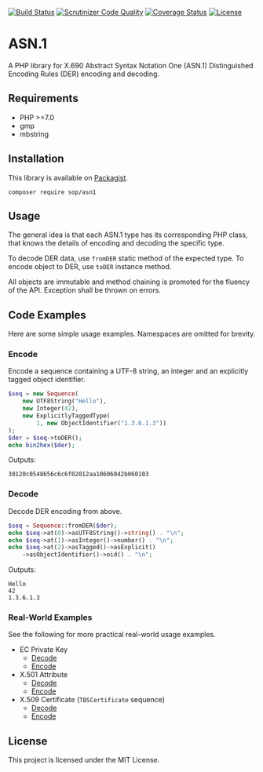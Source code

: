 [![Build Status](https://travis-ci.org/sop/asn1.svg?branch=master)](https://travis-ci.org/sop/asn1)
[![Scrutinizer Code Quality](https://scrutinizer-ci.com/g/sop/asn1/badges/quality-score.png?b=master)](https://scrutinizer-ci.com/g/sop/asn1/?branch=master)
[![Coverage Status](https://coveralls.io/repos/github/sop/asn1/badge.svg?branch=master)](https://coveralls.io/github/sop/asn1?branch=master)
[![License](https://poser.pugx.org/sop/asn1/license)](https://github.com/sop/asn1/blob/master/LICENSE)

# ASN.1

A PHP library for X.690 Abstract Syntax Notation One (ASN.1)
Distinguished Encoding Rules (DER) encoding and decoding.

## Requirements

-   PHP >=7.0
-   gmp
-   mbstring

## Installation

This library is available on
[Packagist](https://packagist.org/packages/sop/asn1).

    composer require sop/asn1

## Usage

The general idea is that each ASN.1 type has its corresponding PHP class,
that knows the details of encoding and decoding the specific type.

To decode DER data, use `fromDER` static method of the expected type.
To encode object to DER, use `toDER` instance method.

All objects are immutable and method chaining is promoted for the fluency
of the API. Exception shall be thrown on errors.

## Code Examples

Here are some simple usage examples. Namespaces are omitted for brevity.

### Encode

Encode a sequence containing a UTF-8 string, an integer
and an explicitly tagged object identifier.

```php
$seq = new Sequence(
    new UTF8String("Hello"),
    new Integer(42),
    new ExplicitlyTaggedType(
        1, new ObjectIdentifier("1.3.6.1.3"))
);
$der = $seq->toDER();
echo bin2hex($der);
```

Outputs:

    30120c0548656c6c6f02012aa10606042b060103

### Decode

Decode DER encoding from above.

```php
$seq = Sequence::fromDER($der);
echo $seq->at(0)->asUTF8String()->string() . "\n";
echo $seq->at(1)->asInteger()->number() . "\n";
echo $seq->at(2)->asTagged()->asExplicit()
    ->asObjectIdentifier()->oid() . "\n";
```

Outputs:

    Hello
    42
    1.3.6.1.3

### Real-World Examples

See the following for more practical real-world usage examples.

-   EC Private Key
    -   [Decode](https://github.com/sop/crypto-util/blob/1.5.1/lib/CryptoUtil/ASN1/EC/ECPrivateKey.php#L67)
    -   [Encode](https://github.com/sop/crypto-util/blob/1.5.1/lib/CryptoUtil/ASN1/EC/ECPrivateKey.php#L192)
-   X.501 Attribute
    -   [Decode](https://github.com/sop/x501/blob/0.3.0/lib/X501/ASN1/Attribute.php#L54)
    -   [Encode](https://github.com/sop/x501/blob/0.3.0/lib/X501/ASN1/Attribute.php#L108)
-   X.509 Certificate (`TBSCertificate` sequence)
    -   [Decode](https://github.com/sop/x509/blob/0.3.0/lib/X509/Certificate/TBSCertificate.php#L127)
    -   [Encode](https://github.com/sop/x509/blob/0.3.0/lib/X509/Certificate/TBSCertificate.php#L534)

## License

This project is licensed under the MIT License.
